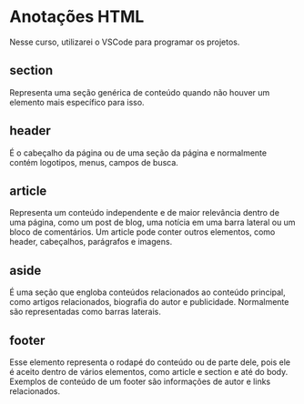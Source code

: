# Anotações HTML 



Nesse curso, utilizarei o VSCode para programar os projetos.

## section

Representa uma seção genérica de conteúdo quando não houver um elemento mais específico para isso.

## header

É o cabeçalho da página ou de uma seção da página e normalmente contém logotipos, menus, campos de busca.

## article

Representa um conteúdo independente e de maior relevância dentro de uma página, como um post de blog, uma notícia em uma barra lateral ou um bloco de comentários. Um article pode conter outros elementos, como header, cabeçalhos, parágrafos e imagens.

## aside

É uma seção que engloba conteúdos relacionados ao conteúdo principal, como artigos relacionados, biografia do autor e publicidade. Normalmente são representadas como barras laterais.

## footer

Esse elemento representa o rodapé do conteúdo ou de parte dele, pois ele é aceito dentro de vários elementos, como article e section e até do body. Exemplos de conteúdo de um footer são informações de autor e links relacionados.


